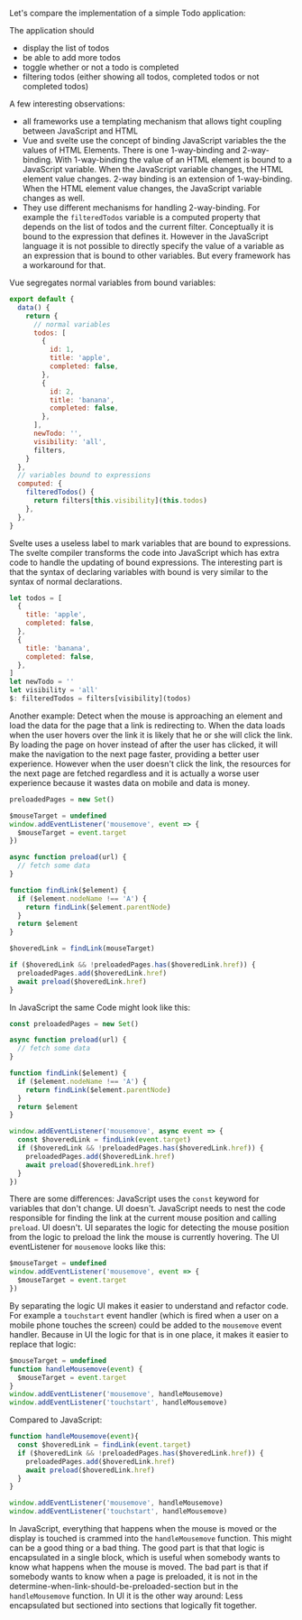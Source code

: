 Let's compare the implementation of a simple Todo application:

The application should

- display the list of todos
- be able to add more todos
- toggle whether or not a todo is completed
- filtering todos (either showing all todos, completed todos or not completed todos)

A few interesting observations:

- all frameworks use a templating mechanism that allows tight coupling between JavaScript and HTML
- Vue and svelte use the concept of binding JavaScript variables the the values of HTML Elements. There is one 1-way-binding and 2-way-binding. With 1-way-binding the value of an HTML element is bound to a JavaScript variable. When the JavaScript variable changes, the HTML element value changes. 2-way binding is an extension of 1-way-binding. When the HTML element value changes, the JavaScript variable changes as well.
- They use different mechanisms for handling 2-way-binding. For example the `filteredTodos` variable is a computed property that depends on the list of todos and the current filter. Conceptually it is bound to the expression that defines it. However in the JavaScript language it is not possible to directly specify the value of a variable as an expression that is bound to other variables. But every framework has a workaround for that.

Vue segregates normal variables from bound variables:

```js
export default {
  data() {
    return {
      // normal variables
      todos: [
        {
          id: 1,
          title: 'apple',
          completed: false,
        },
        {
          id: 2,
          title: 'banana',
          completed: false,
        },
      ],
      newTodo: '',
      visibility: 'all',
      filters,
    }
  },
  // variables bound to expressions
  computed: {
    filteredTodos() {
      return filters[this.visibility](this.todos)
    },
  },
}
```

Svelte uses a useless label to mark variables that are bound to expressions. The svelte compiler transforms the code into JavaScript which has extra code to handle the updating of bound expressions. The interesting part is that the syntax of declaring variables with bound is very similar to the syntax of normal declarations.

```js
let todos = [
  {
    title: 'apple',
    completed: false,
  },
  {
    title: 'banana',
    completed: false,
  },
]
let newTodo = ''
let visibility = 'all'
$: filteredTodos = filters[visibility](todos)
```

Another example: Detect when the mouse is approaching an element and load the data for the page that a link is redirecting to. When the data loads when the user hovers over the link it is likely that he or she will click the link. By loading the page on hover instead of after the user has clicked, it will make the navigation to the next page faster, providing a better user experience. However when the user doesn't click the link, the resources for the next page are fetched regardless and it is actually a worse user experience because it wastes data on mobile and data is money.

```js
preloadedPages = new Set()

$mouseTarget = undefined
window.addEventListener('mousemove', event => {
  $mouseTarget = event.target
})

async function preload(url) {
  // fetch some data
}

function findLink($element) {
  if ($element.nodeName !== 'A') {
    return findLink($element.parentNode)
  }
  return $element
}

$hoveredLink = findLink(mouseTarget)

if ($hoveredLink && !preloadedPages.has($hoveredLink.href)) {
  preloadedPages.add($hoveredLink.href)
  await preload($hoveredLink.href)
}
```

In JavaScript the same Code might look like this:

```js
const preloadedPages = new Set()

async function preload(url) {
  // fetch some data
}

function findLink($element) {
  if ($element.nodeName !== 'A') {
    return findLink($element.parentNode)
  }
  return $element
}

window.addEventListener('mousemove', async event => {
  const $hoveredLink = findLink(event.target)
  if ($hoveredLink && !preloadedPages.has($hoveredLink.href)) {
    preloadedPages.add($hoveredLink.href)
    await preload($hoveredLink.href)
  }
})
```

There are some differences: JavaScript uses the `const` keyword for variables that don't change. UI doesn't. JavaScript needs to nest the code responsible for finding the link at the current mouse position and calling `preload`. UI doesn't. UI separates the logic for detecting the mouse position from the logic to preload the link the mouse is currently hovering. The UI eventListener for `mousemove` looks like this:

```js
$mouseTarget = undefined
window.addEventListener('mousemove', event => {
  $mouseTarget = event.target
})
```

By separating the logic UI makes it easier to understand and refactor code. For example a `touchstart` event handler (which is fired when a user on a mobile phone touches the screen) could be added to the `mousemove` event handler. Because in UI the logic for that is in one place, it makes it easier to replace that logic:

```js
$mouseTarget = undefined
function handleMousemove(event) {
  $mouseTarget = event.target
}
window.addEventListener('mousemove', handleMousemove)
window.addEventListener('touchstart', handleMousemove)
```

Compared to JavaScript:

```js
function handleMousemove(event){
  const $hoveredLink = findLink(event.target)
  if ($hoveredLink && !preloadedPages.has($hoveredLink.href)) {
    preloadedPages.add($hoveredLink.href)
    await preload($hoveredLink.href)
  }
}

window.addEventListener('mousemove', handleMousemove)
window.addEventListener('touchstart', handleMousemove)
```

In JavaScript, everything that happens when the mouse is moved or the display is touched is crammed into the `handleMousemove` function. This might can be a good thing or a bad thing. The good part is that that logic is encapsulated in a single block, which is useful when somebody wants to know what happens when the mouse is moved. The bad part is that if somebody wants to know when a page is preloaded, it is not in the determine-when-link-should-be-preloaded-section but in the `handleMousemove` function. In UI it is the other way around: Less encapsulated but sectioned into sections that logically fit together.
